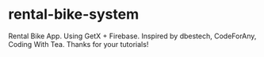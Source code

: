 # rental-bike-system
Rental Bike App.
Using GetX + Firebase.
Inspired by dbestech, CodeForAny, Coding With Tea. Thanks for your tutorials!
